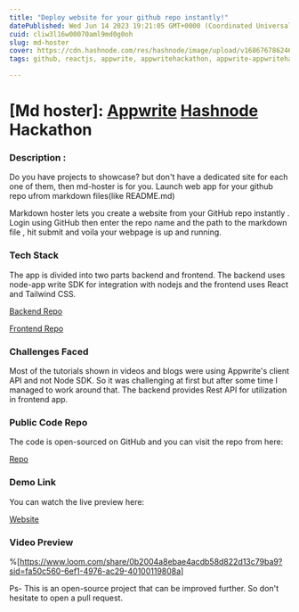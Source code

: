 ```yaml
---
title: "Deploy website for your github repo instantly!"
datePublished: Wed Jun 14 2023 19:21:05 GMT+0000 (Coordinated Universal Time)
cuid: cliw3l16w00070aml9md0g0oh
slug: md-hoster
cover: https://cdn.hashnode.com/res/hashnode/image/upload/v1686767862463/f9d89d35-5b4a-488c-a5c2-c62e74b65ab6.png
tags: github, reactjs, appwrite, appwritehackathon, appwrite-appwritehackathon

---
```


# \[Md hoster\]: [Appwrite](https://appwrite.io) [Hashnode](https://hashnode.com) Hackathon

### Description :

Do you have projects to showcase? but don't have a dedicated site for each one of them, then md-hoster is for you. Launch web app for your github repo ufrom markdown files(like README.md)

Markdown hoster lets you create a website from your GitHub repo instantly . Login using GitHub then enter the repo name and the path to the markdown file , hit submit and voila your webpage is up and running.

### Tech Stack

The app is divided into two parts backend and frontend. The backend uses node-app write SDK for integration with nodejs and the frontend uses React and Tailwind CSS.

[Backend Repo](https://github.com/Kaku-g/mdhoster-backend/)

[Frontend Repo](https://github.com/Kaku-g/mdhoster-frontend)

### Challenges Faced

Most of the tutorials shown in videos and blogs were using Appwrite's client API and not Node SDK. So it was challenging at first but after some time I managed to work around that. The backend provides Rest API for utilization in frontend app.

### Public Code Repo

The code is open-sourced on GitHub and you can visit the repo from here:

[Repo](https://github.com/Kaku-g/md-hoster)

### Demo Link

You can watch the live preview here:

[Website](https://mdhoster-frontend.vercel.app/)

### Video Preview

%[https://www.loom.com/share/0b2004a8ebae4acdb58d822d13c79ba9?sid=fa50c560-6ef1-4976-ac29-40100119808a] 

Ps- This is an open-source project that can be improved further. So don't hesitate to open a pull request.